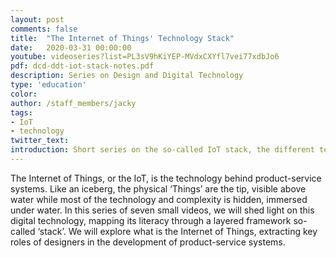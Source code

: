```yaml
---
layout: post
comments: false
title:  "The Internet of Things' Technology Stack"
date:   2020-03-31 00:00:00
youtube: videoseries?list=PL3sV9hKiYEP-MVdxCXYfl7vei77xdbJo6
pdf: dcd-ddt-iot-stack-notes.pdf
description: Series on Design and Digital Technology
type: 'education'
color:
author: /staff_members/jacky
tags:
- IoT
- technology
twitter_text:
introduction: Short series on the so-called IoT stack, the different technology layers the makes the Internet of Things.
---
```


The Internet of Things, or the IoT, is the technology behind product-service systems. Like an iceberg, the physical ‘Things’ are the tip, visible above water while most of the technology and complexity is hidden, immersed under water. In this series of seven small videos, we will shed light on this digital technology, mapping its literacy through a layered framework so-called ‘stack’. We will explore what is the Internet of Things, extracting key roles of designers in the development of product-service systems.